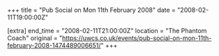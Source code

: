 +++
title = "Pub Social on Mon 11th February 2008"
date = "2008-02-11T19:00:00Z"

[extra]
end_time = "2008-02-11T21:00:00Z"
location = "The Phantom Coach"
original = "https://uwcs.co.uk/events/pub-social-on-mon-11th-february-2008-1474489006651/"
+++



